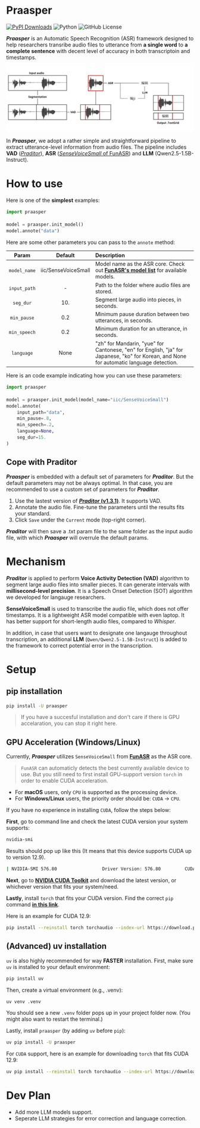 # Praasper
[![PyPI Downloads](https://img.shields.io/pypi/dm/praasper.svg?label=PyPI%20downloads)](
https://pypi.org/project/praasper/)
![Python](https://img.shields.io/badge/python->=3.10-blue.svg)
![GitHub License](https://img.shields.io/github/license/Paradeluxe/Praasper)


***Praasper*** is an Automatic Speech Recognition (ASR) framework designed to help researchers transribe audio files to utterance from **a single word** to **a complete sentence** with decent level of accuracy in both transcriptoin and timestamps.

![mechanism](promote/mechanism.png)

In ***Praasper***, we adopt a rather simple and straightforward pipeline to extract utterance-level information from audio files. The pipeline includes **VAD** ([*Praditor*](https://github.com/Paradeluxe/Praditor)), **ASR** ([*SenseVoiceSmall* of FunASR](https://github.com/modelscope/funasr)) and **LLM** (Qwen2.5-1.5B-Instruct). 



# How to use

Here is one of the **simplest** examples:

```python
import praasper

model = praasper.init_model()
model.annote("data")
```



Here are some other parameters you can pass to the `annote` method:

| Param | Default | Description |
| :---: | :---: | :--- |
| `model_name` | iic/SenseVoiceSmall | Model name as the ASR core. Check out [**FunASR's model list**](https://github.com/modelscope/funasr?tab=readme-ov-file#model-zoo) for available models. |
| `input_path` | - | Path to the folder where audio files are stored. |
| `seg_dur` | 10. | Segment large audio into pieces, in seconds. |
| `min_pause` | 0.2 | Minimum pause duration between two utterances, in seconds. |
| `min_speech` | 0.2 | Minimum duration for an utterance, in seconds. |
| `language` | None | "zh" for Mandarin, "yue" for Cantonese, "en" for English, "ja" for Japanese, "ko" for Korean, and None for automatic language detection. |

Here is an code example indicating how you can use these parameters:
```python
import praasper

model = praasper.init_model(model_name="iic/SenseVoiceSmall")
model.annote(
    input_path="data",
    min_pause=.8,
    min_speech=.2,
    language=None,
    seg_dur=15.
)
```


## Cope with Praditor

***Praasper*** is embedded with a default set of parameters for ***Praditor***. But the default parameters may not be always optimal. In that case, you are recommended to use a custom set of parameters for ***Praditor***.

1. Use the lastest version of [***Praditor* (v1.3.1)**](https://github.com/Paradeluxe/Praditor/releases). It supports VAD.
2. Annotate the audio file. Fine-tune the parameters until the results fits your standard.
3. Click `Save` under the `Current` mode (top-right corner).

***Praditor*** will then save a .txt param file to the same folder as the input audio file, with which ***Praasper*** will overrule the default params.


# Mechanism

***Praditor*** is applied to perform **Voice Activity Detection (VAD)** algorithm to segment large audio files into smaller pieces. It can generate intervals with **millisecond-level precision**. It is a Speech Onset Detection (SOT) algorithm we developed for langauge researchers.

**SenseVoiceSmall** is used to transcribe the audio file, which does not offer timestamps. It is a lightweight ASR model compatible with even laptop. It has better support for short-length audio files, compared to *Whisper*.

In addition, in case that users want to designate one langauge throughout transcription, an additional **LLM** (`Qwen/Qwen2.5-1.5B-Instruct`) is added to the framework to correct potential error in the transcription.

# Setup
## pip installation

```bash
pip install -U praasper
```
> If you have a succesful installation and don't care if there is GPU accelaration, you can stop it right here.


## GPU Acceleration (Windows/Linux)

Currently, ***Praasper*** utilizes `SenseVoiceSmall` from [**FunASR**](https://github.com/modelscope/funasr) as the ASR core.

> `FunASR` can automaticly detects the best currently available device to use. But you still need to first install GPU-support version `torch` in order to enable CUDA acceleration.

- For **macOS** users, only `CPU` is supported as the processing device.
- For **Windows/Linux** users, the priority order should be: `CUDA` -> `CPU`.

If you have no experience in installing `CUDA`, follow the steps below:



**First**, go to command line and check the latest CUDA version your system supports:

```bash
nvidia-smi
```

Results should pop up like this (It means that this device supports CUDA up to version 12.9).

```bash
| NVIDIA-SMI 576.80                 Driver Version: 576.80         CUDA Version: 12.9     |
```

**Next**, go to [**NVIDIA CUDA Toolkit**](https://developer.nvidia.com/cuda-toolkit) and download the latest version, or whichever version that fits your system/need.

**Lastly**, install `torch` that fits your CUDA version. Find the correct `pip` command [**in this link**](https://pytorch.org/get-started/locally/).

Here is an example for CUDA 12.9:

```bash
pip install --reinstall torch torchaudio --index-url https://download.pytorch.org/whl/cu129
```


## (Advanced) uv installation
`uv` is also highly recommended for way **FASTER** installation. First, make sure `uv` is installed to your default environment:

```bash
pip install uv
```

Then, create a virtual environment (e.g., .venv):

```bash
uv venv .venv
```

You should see a new `.venv` folder pops up in your project folder now. (You might also want to restart the terminal.)

Lastly, install `praasper` (by adding `uv` before `pip`):


```bash
uv pip install -U praasper
```

For `CUDA` support, here is an example for downloading `torch` that fits CUDA 12.9:

```bash
uv pip install --reinstall torch torchaudio --index-url https://download.pytorch.org/whl/cu129
```

# Dev Plan
- Add more LLM models support.
- Seperate LLM strategies for error correction and language correction.